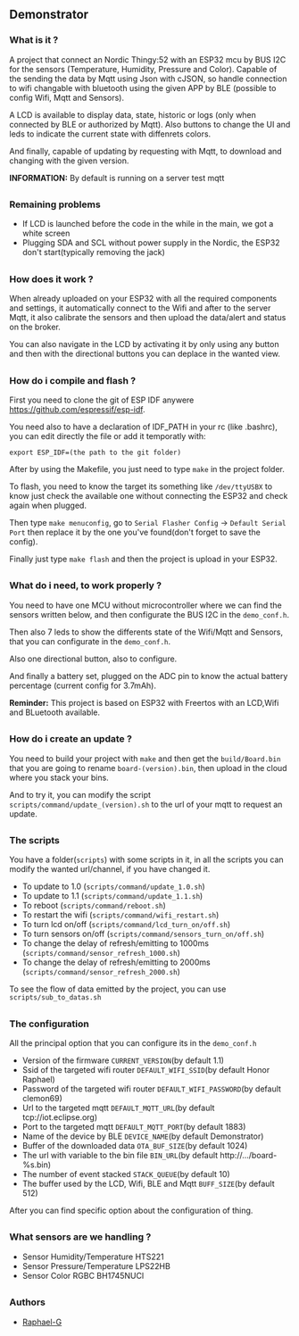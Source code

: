 ## Demonstrator
### What is it ?

A project that connect an Nordic Thingy:52 with an ESP32 mcu by BUS I2C for the sensors (Temperature, Humidity, Pressure and Color).
Capable of the sending the data by Mqtt using Json with cJSON, so handle connection to wifi changable with bluetooth using the given APP by BLE (possible to config Wifi, Mqtt and Sensors).

A LCD is available to display data, state, historic or logs (only when connected by BLE or authorized by Mqtt).
Also buttons to change the UI and leds to indicate the current state with diffenrets colors.

And finally, capable of updating by requesting with Mqtt, to download and changing with the given version.

**INFORMATION:** By default is running on a server test mqtt

##

### Remaining problems

* If LCD is launched before the code in the while in the main, we got a white screen
* Plugging SDA and SCL without power supply in the Nordic, the ESP32 don't start(typically removing the jack)


##

### How does it work ?

When already uploaded on your ESP32 with all the required components and settings,
it automatically connect to the Wifi and after to the server Mqtt, it also calibrate the sensors and then upload the data/alert and status on the broker.

You can also navigate in the LCD by activating it by only using any button and then with the directional buttons you can deplace in the wanted view.

 
##

### How do i compile and flash ?

First you need to clone the git of ESP IDF anywere https://github.com/espressif/esp-idf.

You need also to have a declaration of IDF_PATH in your rc (like .bashrc), you can edit directly the file or add it temporatly with:

`export ESP_IDF=(the path to the git folder)`

After by using the Makefile, you just need to type `make` in the project folder.

To flash, you need to know the target its something like `/dev/ttyUSBX` to know just check the available one without connecting the ESP32 and check again when plugged.

Then type `make menuconfig`, go to `Serial Flasher Config` -> `Default Serial Port` then replace it by the one you've found(don't forget to save the config).

Finally just type `make flash` and then the project is upload in your ESP32.


##

### What do i need, to work properly ?

You need to have one MCU without microcontroller where we can find the sensors written below, and then configurate the BUS I2C in the `demo_conf.h`.
 
Then also 7 leds to show the differents state of the Wifi/Mqtt and Sensors, that you can configurate in the `demo_conf.h`.

Also one directional button, also to configure.

And finally a battery set, plugged on the ADC pin to know the actual battery percentage (current config for 3.7mAh).

**Reminder:** This project is based on ESP32 with Freertos with an LCD,Wifi and BLuetooth available.

##

### How do i create an update ?

You need to build your project with `make` and then get the `build/Board.bin` that you are going to rename `board-(version).bin`, then upload in the cloud where you stack your bins.

And to try it, you can modify the script `scripts/command/update_(version).sh` to the url of your mqtt to request an update.

##

### The scripts

You have a folder(`scripts`) with some scripts in it, in all the scripts you can modify the wanted url/channel, if you have changed it.

- To update to 1.0 (`scripts/command/update_1.0.sh`)
- To update to 1.1 (`scripts/command/update_1.1.sh`)
- To reboot (`scripts/command/reboot.sh`)
- To restart the wifi (`scripts/command/wifi_restart.sh`)
- To turn lcd on/off (`scripts/command/lcd_turn_on/off.sh`)
- To turn sensors on/off (`scripts/command/sensors_turn_on/off.sh`)
- To change the delay of refresh/emitting to 1000ms (`scripts/command/sensor_refresh_1000.sh`)
- To change the delay of refresh/emitting to 2000ms (`scripts/command/sensor_refresh_2000.sh`)

To see the flow of data emitted by the project, you can use `scripts/sub_to_datas.sh`

##

### The configuration

All the principal option that you can configure its in the `demo_conf.h`

- Version of the firmware `CURRENT_VERSION`(by default 1.1)
- Ssid of the targeted wifi router `DEFAULT_WIFI_SSID`(by default Honor Raphael)
- Password of the targeted wifi router `DEFAULT_WIFI_PASSWORD`(by default clemon69)
- Url to the targeted mqtt `DEFAULT_MQTT_URL`(by default tcp://iot.eclipse.org)
- Port to the targeted mqtt `DEFAULT_MQTT_PORT`(by default 1883)
- Name of the device by BLE `DEVICE_NAME`(by default Demonstrator)
- Buffer of the downloaded data `OTA_BUF_SIZE`(by default 1024)
- The url with variable to the bin file `BIN_URL`(by default http://.../board-%s.bin)
- The number of event stacked `STACK_QUEUE`(by default 10)
- The buffer used by the LCD, Wifi, BLE and Mqtt `BUFF_SIZE`(by default 512)

After you can find specific option about the configuration of thing.

##

### What sensors are we handling ?

 - Sensor Humidity/Temperature HTS221
 - Sensor Pressure/Temperature LPS22HB
 - Sensor Color RGBC BH1745NUCl

##
### Authors
 * [Raphael-G](https://github.com/Clemon-R)